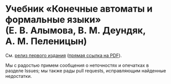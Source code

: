 # Учебник «Конечные автоматы и формальные языки» (Е. В. Алымова, В. М. Деундяк, А. М. Пеленицын)

См. [релиз первого издания](https://github.com/ulysses4ever/formal-langs-textbook/releases/tag/v.1.0.3)
([прямая ссылка на PDF](https://github.com/ulysses4ever/formal-langs-textbook/releases/download/v.1.0.3/textbook.pdf)).

Мы с радостью примем сообщения о неточностях и опечатках в разделе Issues;
мы также рады pull requests, исправляющим найденные недостатки.
